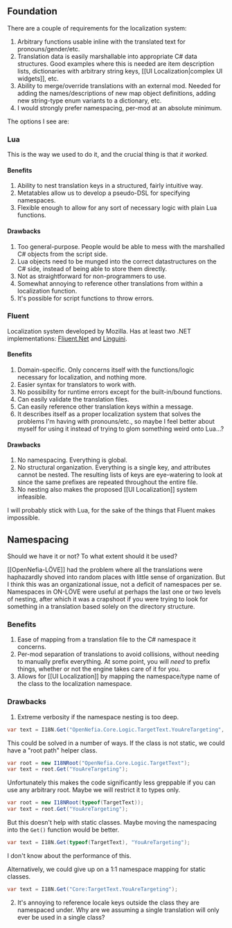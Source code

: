 ## Foundation

There are a couple of requirements for the localization system:

1. Arbitrary functions usable inline with the translated text for pronouns/gender/etc.
2. Translation data is easily marshallable into appropriate C# data structures. Good examples where this is needed are item description lists, dictionaries with arbitrary string keys, [[UI Localization|complex UI widgets]], etc.
3. Ability to merge/override translations with an external mod. Needed for adding the names/descriptions of new map object definitions, adding new string-type enum variants to a dictionary, etc.
4. I would strongly prefer namespacing, per-mod at an absolute minimum.

The options I see are:

### Lua

This is the way we used to do it, and the crucial thing is that *it worked.*

#### Benefits

1. Ability to nest translation keys in a structured, fairly intuitive way.
2. Metatables allow us to develop a pseudo-DSL for specifying namespaces.
3. Flexible enough to allow for any sort of necessary logic with plain Lua functions.

#### Drawbacks

1. Too general-purpose. People would be able to mess with the marshalled C# objects from the script side.
2. Lua objects need to be munged into the correct datastructures on the C# side, instead of being able to store them directly.
3. Not as straightforward for non-programmers to use.
4. Somewhat annoying to reference other translations from within a localization function.
5. It's possible for script functions to throw errors.

### Fluent

Localization system developed by Mozilla. Has at least two .NET implementations: [Fliuent.Net](https://github.com/blushingpenguin/Fluent.Net) and [Linguini](https://github.com/Ygg01/Linguini).

####  Benefits

1. Domain-specific. Only concerns itself with the functions/logic necessary for localization, and nothing more.
2. Easier syntax for translators to work with. 
3. No possibility for runtime errors except for the built-in/bound functions.
4. Can easily validate the translation files.
5. Can easily reference other translation keys within a message.
6. It describes itself as a proper localization system that solves the problems I'm having with pronouns/etc., so maybe I feel better about myself for using it instead of trying to glom something weird onto Lua...?

#### Drawbacks

1. No namespacing. Everything is global.
2. No structural organization. Everything is a single key, and attributes cannot be nested. The resulting lists of keys are eye-watering to look at since the same prefixes are repeated throughout the entire file. 
3. No nesting also makes the proposed [[UI Localization]] system infeasible.

I will probably stick with Lua, for the sake of the things that Fluent makes impossible.

## Namespacing

Should we have it or not? To what extent should it be used?

[[OpenNefia-LÖVE]] had the problem where all the translations were haphazardly shoved into random places with little sense of organization. But I think this was an organizational issue, not a deficit of namespaces per se. Namespaces in ON-LÖVE were useful at perhaps the last one or two levels of nesting, after which it was a crapshoot if you were trying to look for something in a translation based solely on the directory structure.

### Benefits

1. Ease of mapping from a translation file to the C# namespace it concerns.
2. Per-mod separation of translations to avoid collisions, without needing to manually prefix everything. At some point, you will *need* to prefix things, whether or not the engine takes care of it for you.
3. Allows for [[UI Localization]] by mapping the namespace/type name of the class to the localization namespace.

### Drawbacks

1. Extreme verbosity if the namespace nesting is too deep.

```csharp
var text = I18N.Get("OpenNefia.Core.Logic.TargetText.YouAreTargeting", Current.Player);
```

This could be solved in a number of ways. If the class is not static, we could have a "root path" helper class.

```csharp
var root = new I18NRoot("OpenNefia.Core.Logic.TargetText");
var text = root.Get("YouAreTargeting");
```

Unfortunately this makes the code significantly less greppable if you can use any arbitrary root. Maybe we will restrict it to types only.

```csharp
var root = new I18NRoot(typeof(TargetText));
var text = root.Get("YouAreTargeting");
```

But this doesn't help with static classes. Maybe moving the namespacing into the `Get()` function would be better.

```csharp
var text = I18N.Get(typeof(TargetText), "YouAreTargeting");
```

I don't know about the performance of this.

Alternatively, we could give up on a 1:1 namespace mapping for static classes.

```csharp
var text = I18N.Get("Core:TargetText.YouAreTargeting");
```

2. It's annoying to reference locale keys outside the class they are namespaced under. Why are we assuming a single translation will only ever be used in a single class?
